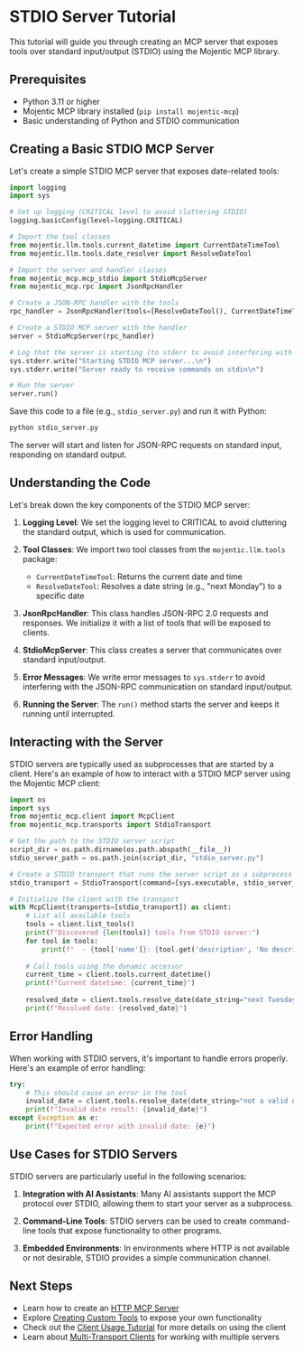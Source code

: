 # STDIO Server Tutorial

This tutorial will guide you through creating an MCP server that exposes tools over standard input/output (STDIO) using the Mojentic MCP library.

## Prerequisites

- Python 3.11 or higher
- Mojentic MCP library installed (`pip install mojentic-mcp`)
- Basic understanding of Python and STDIO communication

## Creating a Basic STDIO MCP Server

Let's create a simple STDIO MCP server that exposes date-related tools:

```python
import logging
import sys

# Set up logging (CRITICAL level to avoid cluttering STDIO)
logging.basicConfig(level=logging.CRITICAL)

# Import the tool classes
from mojentic.llm.tools.current_datetime import CurrentDateTimeTool
from mojentic.llm.tools.date_resolver import ResolveDateTool

# Import the server and handler classes
from mojentic_mcp.mcp_stdio import StdioMcpServer
from mojentic_mcp.rpc import JsonRpcHandler

# Create a JSON-RPC handler with the tools
rpc_handler = JsonRpcHandler(tools=[ResolveDateTool(), CurrentDateTimeTool()])

# Create a STDIO MCP server with the handler
server = StdioMcpServer(rpc_handler)

# Log that the server is starting (to stderr to avoid interfering with STDIO communication)
sys.stderr.write("Starting STDIO MCP server...\n")
sys.stderr.write("Server ready to receive commands on stdin\n")

# Run the server
server.run()
```

Save this code to a file (e.g., `stdio_server.py`) and run it with Python:

```bash
python stdio_server.py
```

The server will start and listen for JSON-RPC requests on standard input, responding on standard output.

## Understanding the Code

Let's break down the key components of the STDIO MCP server:

1. **Logging Level**: We set the logging level to CRITICAL to avoid cluttering the standard output, which is used for communication.

2. **Tool Classes**: We import two tool classes from the `mojentic.llm.tools` package:
   - `CurrentDateTimeTool`: Returns the current date and time
   - `ResolveDateTool`: Resolves a date string (e.g., "next Monday") to a specific date

3. **JsonRpcHandler**: This class handles JSON-RPC 2.0 requests and responses. We initialize it with a list of tools that will be exposed to clients.

4. **StdioMcpServer**: This class creates a server that communicates over standard input/output.

5. **Error Messages**: We write error messages to `sys.stderr` to avoid interfering with the JSON-RPC communication on standard input/output.

6. **Running the Server**: The `run()` method starts the server and keeps it running until interrupted.

## Interacting with the Server

STDIO servers are typically used as subprocesses that are started by a client. Here's an example of how to interact with a STDIO MCP server using the Mojentic MCP client:

```python
import os
import sys
from mojentic_mcp.client import McpClient
from mojentic_mcp.transports import StdioTransport

# Get the path to the STDIO server script
script_dir = os.path.dirname(os.path.abspath(__file__))
stdio_server_path = os.path.join(script_dir, "stdio_server.py")

# Create a STDIO transport that runs the server script as a subprocess
stdio_transport = StdioTransport(command=[sys.executable, stdio_server_path])

# Initialize the client with the transport
with McpClient(transports=[stdio_transport]) as client:
    # List all available tools
    tools = client.list_tools()
    print(f"Discovered {len(tools)} tools from STDIO server:")
    for tool in tools:
        print(f"  - {tool['name']}: {tool.get('description', 'No description')}")
    
    # Call tools using the dynamic accessor
    current_time = client.tools.current_datetime()
    print(f"Current datetime: {current_time}")
    
    resolved_date = client.tools.resolve_date(date_string="next Tuesday")
    print(f"Resolved date: {resolved_date}")
```

## Error Handling

When working with STDIO servers, it's important to handle errors properly. Here's an example of error handling:

```python
try:
    # This should cause an error in the tool
    invalid_date = client.tools.resolve_date(date_string="not a valid date")
    print(f"Invalid date result: {invalid_date}")
except Exception as e:
    print(f"Expected error with invalid date: {e}")
```

## Use Cases for STDIO Servers

STDIO servers are particularly useful in the following scenarios:

1. **Integration with AI Assistants**: Many AI assistants support the MCP protocol over STDIO, allowing them to start your server as a subprocess.

2. **Command-Line Tools**: STDIO servers can be used to create command-line tools that expose functionality to other programs.

3. **Embedded Environments**: In environments where HTTP is not available or not desirable, STDIO provides a simple communication channel.

## Next Steps

- Learn how to create an [HTTP MCP Server](http-server.md)
- Explore [Creating Custom Tools](custom-tools.md) to expose your own functionality
- Check out the [Client Usage Tutorial](client-usage.md) for more details on using the client
- Learn about [Multi-Transport Clients](multi-transport.md) for working with multiple servers